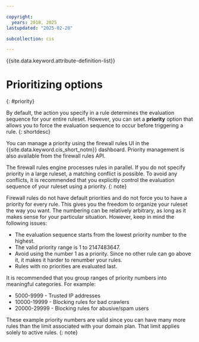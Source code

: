 ```yaml
---

copyright:
  years: 2018, 2025
lastupdated: "2025-02-20"

subcollection: cis

---
```


{{site.data.keyword.attribute-definition-list}}

# Prioritizing options
{: #priority}

By default, the action you specify in a rule determines the evaluation sequence for your entire ruleset. However, you can set a **priority** option that allows you to force the evaluation sequence to occur before triggering a rule.
{: shortdesc}

You can manage a priority using the firewall rules UI in the {{site.data.keyword.cis_short_notm}} dashboard. Priority management is also available from the firewall rules API.

The firewall rules engine processes rules in parallel. If you do not specify priority in a large  ruleset, a matching conflict is possible. To avoid any conflicts, it is recommended that you explicitly control the evaluation sequence of your ruleset using a priority.
{: note}

Firewall rules do not have default priorities and do not force you to have a priority for every rule. This gives you the freedom to organize your ruleset the way you want. The numbering can be relatively arbitrary, as long as it makes sense for your particular situation. However, keep in mind the following issues:

* The evaluation sequence starts from the lowest priority number to the highest.
* The valid priority range is 1 to 2147483647.
* Avoid using the number 1 as a priority. Since no other rule can go above it, it makes it harder to renumber your rules.
* Rules with no priorities are evaluated last.

It is recommended that you group ranges of priority numbers into meaningful categories. For example:

* 5000-9999 - Trusted IP addresses
* 10000-19999 - Blocking rules for bad crawlers
* 20000-29999 - Blocking rules for abusive/spam users

These example priority numbers are valid since you can have many more rules than the limit associated with your domain plan. That limit applies solely to active rules.
{: note}
